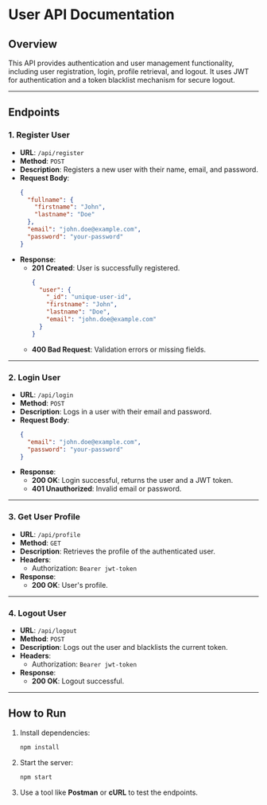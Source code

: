 # User API Documentation

## Overview

This API provides authentication and user management functionality, including user registration, login, profile retrieval, and logout. It uses JWT for authentication and a token blacklist mechanism for secure logout.

---

## Endpoints

### **1. Register User**

- **URL**: `/api/register`
- **Method**: `POST`
- **Description**: Registers a new user with their name, email, and password.
- **Request Body**:
  ```json
  {
    "fullname": {
      "firstname": "John",
      "lastname": "Doe"
    },
    "email": "john.doe@example.com",
    "password": "your-password"
  }
  ```
- **Response**:
  - **201 Created**: User is successfully registered.
    ```json
    {
      "user": {
        "_id": "unique-user-id",
        "firstname": "John",
        "lastname": "Doe",
        "email": "john.doe@example.com"
      }
    }
    ```
  - **400 Bad Request**: Validation errors or missing fields.

---

### **2. Login User**

- **URL**: `/api/login`
- **Method**: `POST`
- **Description**: Logs in a user with their email and password.
- **Request Body**:
  ```json
  {
    "email": "john.doe@example.com",
    "password": "your-password"
  }
  ```
- **Response**:
  - **200 OK**: Login successful, returns the user and a JWT token.
  - **401 Unauthorized**: Invalid email or password.

---

### **3. Get User Profile**

- **URL**: `/api/profile`
- **Method**: `GET`
- **Description**: Retrieves the profile of the authenticated user.
- **Headers**:
  - Authorization: `Bearer jwt-token`
- **Response**:
  - **200 OK**: User's profile.

---

### **4. Logout User**

- **URL**: `/api/logout`
- **Method**: `POST`
- **Description**: Logs out the user and blacklists the current token.
- **Headers**:
  - Authorization: `Bearer jwt-token`
- **Response**:
  - **200 OK**: Logout successful.

---

## How to Run

1. Install dependencies:
   ```bash
   npm install
   ```
2. Start the server:
   ```bash
   npm start
   ```
3. Use a tool like **Postman** or **cURL** to test the endpoints.



